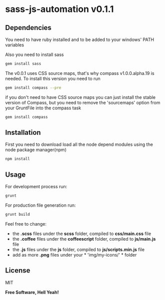 sass-js-automation v0.1.1
==================


Dependencies
--------------

You need to have ruby installed and to be added to your windows' PATH variables

Also you need to install sass

```sh
gem install sass
```

The v0.0.1 uses CSS source maps, that's why compass v1.0.0.alpha.19 is needed. To install this version you need to run  

```sh
gem install compass --pre
```

if you don't need to have CSS source maps you can just install the stable version of Compass, but you need to remove the 'sourcemaps' option from your GruntFile into the compass task

```sh
gem install compass
```

Installation
--------------

First you need to download load all the node depend modules using the node package manager(npm)

```sh
npm install
```



Usage
----

For development process run:

```sh
grunt
```

For production file generation run:

```sh
grunt build
```

Feel free to change: 
- the **.scss** files under the **scss** folder, compiled to **css/main.css** file
- the **.coffee** files under the **coffeescript** folder, compiled to **js/main.js** file
- the **.js** files under the **js** folder, compiled to **js/scripts.min.js** file
- add as more **.png** files under your * 'img/my-icons/' * folder


License
----

MIT

**Free Software, Hell Yeah!**
